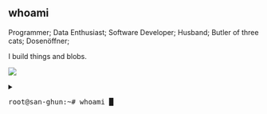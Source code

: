 ## whoami

Programmer; Data Enthusiast; Software Developer;
Husband; Butler of three cats; Dosenöffner;
<!--
- A geek who loves to observe and conduct thought experiments.
- A person who likes to dig complex, make simple, and execute.
- An engineer who commits, reviews failure, refactors wtf, and Be Stronger.

Apes, together, strong
Human, lots of gunz, stronger
Devs, test failure, even Stronger
Geek, config failure, even More Stronger
Leader, innovate, Strongest
-->
I build things and blobs.

![](https://gh-hits.nomadcoders.workers.dev/view?username=san-ghun&cache)

<details>
 <summary><pre>root@san-ghun:~# whoami █</pre></summary>

<pre>
<!-- root@san-ghun:~# whoami -->

───│ Hey, Devs and Geeks. ├─────▰▰▰

┌──┤ WHOAMI ├─────────▰▰▰
│
├─▣ A Programmer (who cannot make a living with code, yet?)
├─▣ Like to dig into complex problems, make those simple, and find executable yet more efficient solutions.
├─▣ Interested in Building tools for own usage, with Machine Learning & Web Scraping & CLI & API.
├─▣ Looking to Collaborate on Building Fun & Useful & Meaningful Things
├─▣ Currently, ...
│ ├─◈ enrolled at <a href="https://42berlin.de/">42 Berlin</a>, where I'm having fun messing with pointers in C.
│ ├─◈ working on Building CLI apps and tools using Python & Deno & Go(golang).
│ └─◈ setting up my HomeLab with my old friends ... (those cannot run macOS anymore)
│   └─◈ an old mid-2010 21.5 iMac running Ubuntu 24.04 LTS
│   └─◈ an old 2014 Mac mini running Proxmox
│
├─▣ A geek who loves to observe and conduct thought experiments.
│
└───────────────────────────────▰▰▰

┌──┤ SKILLS ├───────▰▰▰
│
├─▣ <b>Programming Language</b>:
│ └─◈ C, C++, Swift, Go (Golang), Python, JavaScript, TypeScript
├─▣ <b>Web Technology</b>:
│ └─◈ HTML, CSS, React, Node.js, Deno, Socket.IO, Astro
├─▣ <b>Database</b>:
│ └─◈ MySQL, PostgreSQL, MongoDB, SQLite
├─▣ <b>Platform</b>:
│ └─◈ GitHub, AWS, CloudFlare, Fly.io, Apple Developer
├─▣ <b>Terminal</b>:
│ └─◈ zsh, nvim, tmux, make, gdb
├─▣ <b>Tool</b>:
│ └─◈ Git, Docker, VSCode, XCode, Warp, n8n
├─▣ <b>AI tool</b>:
│ └─◈ ChatGPT, Claude, Perplexity, Liner, Cursor
│
├─▣ Speak German, English Better, Korean Best.
│
└───────────────────────────────▰▰▰

┌──┤ PUBLISHED PROJECTS ├───────▰▰▰
│
├─◈ <a href="https://github.com/san-ghun/ywfm/">ywfm</a>, "You're welcome, future me!", CLI reminder tool for macOS and Linux
├─◈ <a href="https://github.com/san-ghun/tiny42/">tiny42</a>, Portable 42 environment using containerization with Docker
├─◈ <a href="https://github.com/san-ghun/astro-pico/">AstroPico</a>, Minimal Astro Theme
├─◈ <a href="https://github.com/san-ghun/Home-Poker-Table/">Home Poker Table</a>, Chip Calculator for iOS
├─◈ <a href="https://github.com/san-ghun/JustThree/">Just Three</a>, Focused To-Do app for iOS
│
└───────────────────────────────▰▰▰
<!--
┌──┤ 42 PROJECTS ├───────▰▰▰
│
├─◈ <a href="https://github.com/san-ghun">Piscine 2022</a>
├─◈ <a href="https://github.com/san-ghun">libft</a>
├─◈ <a href="https://github.com/san-ghun">get_next_line</a>
├─◈ <a href="https://github.com/san-ghun">ft_printf</a>
├─◈ <a href="https://github.com/san-ghun">Born2beRoot</a>
├─◈ <a href="https://github.com/san-ghun">minitalk</a>
├─◈ <a href="https://github.com/san-ghun">so_long</a>
├─◈ <a href="https://github.com/san-ghun">push_swap</a>
├─◈ <a href="https://github.com/san-ghun">Philosophers</a>
├─◈ <a href="https://github.com/san-ghun">minishell</a>
├─◈ <a href="https://github.com/san-ghun">miniRT</a>
├─◈ <a href="https://github.com/san-ghun">CPP_Modules</a>
├─◈ <a href="https://github.com/san-ghun">Webserv</a>
├─◈ <a href="https://github.com/san-ghun">ft_transcendence</a>
│
└───────────────────────────────▰▰▰
 -->
┌──┤ SOCIAL ├─────────▰▰▰
│
├─◈ <a href="https://www.linkedin.com/in/san-ghun">LinkedIn</a>
├─◈ <a href="https://x.com/microblobdotdev">Twitter|X</a>
│
└───────────────────────────────▰▰▰
<!--
┌──┤ COMMUNITY ├─────────▰▰▰
│
├─◈ If you need any help please join our community.
├─◈ <a href="https://discord.gg/">Discord Server</a>
│
└───────────────────────────────▰▰▰-->
root@san-ghun:~# █
</pre>

</details>
